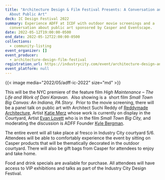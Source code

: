 ```yaml
---
title: "Architecture Design & Film Festival Presents: A Conversation and Films
  About Public Art"
deck: IC Design Festival 2022
summary: Experience ADFF at ICDF with outdoor movie screenings and a
  conversation about public art sponsored by Casper and Eventscape.
date: 2022-05-12T19:00:00-0500
end_date: 2022-05-12T22:00:00-0500
collections:
  - community-listing
event_organizer: []
event_producer:
  - architecture-design-film-festival
registration_url: https://industrycity.com/event/architecture-design-and-film-festival-a-conversation-about-films-and-public-art-sponsored-by-casper/
event_platform: null
---
```

{{< image media="2022/05/adff-ic-2022" size="md" >}}

This will be the NYC premiere of the feature film *High Maintenance – The Life and Work of Dani Karavan.*  Also showing is a  short film *Small Town Big Canvas: An Indiana, PA Story.*  Prior to the movie screening, there will be a panel talk on public art with Architect Suchi Reddy of [Reddymade Architecture](https://rmdny.com/), Artist [Katie Merz](http://www.katiemerz.com/) whose work is currently on display in the Courtyard, Artist [Evan Lovett](https://www.elovettart.com/) who is in the film *Small Town Big City,* and moderating the discussion is ADFF Founder [Kyle Bergman](https://adfilmfest.com/about-team.html).

The entire event will all take place al fresco in Industry City courtyard 5/6. Attendees will be able to comfortably experience the event by sitting on Casper products that will be thematically decorated in the outdoor courtyard. There will also be gift bags from Casper for attendees to enjoy and take home.

Food and drink specials are available for purchase. All attendees will have access to VIP exhibitions and talks as part of the Industry City Design Festival.